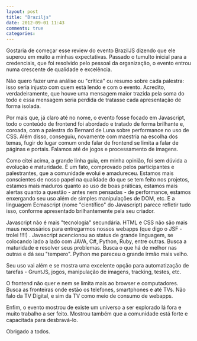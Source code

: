 ```yaml
---
layout: post
title: "Braziljs"
date: 2012-09-01 11:43
comments: true
categories:
---
```

Gostaria de começar esse review do evento BrazilJS dizendo que ele superou em muito a minhas expectativas. Passado o tumulto inicial para a credenciais, que foi resolvido pelo pessoal da organização,  o evento entrou numa crescente de qualidade e excelência.

Não quero fazer uma análise ou "crítica" ou resumo sobre cada palestra: isso seria injusto com quem está lendo e com o evento. Acredito, verdadeiramente, que houve uma mensagem maior trazida pela soma do todo e essa mensagem seria perdida de tratasse cada apresentação de forma isolada.

Por mais que, já claro até no nome, o evento fosse focado em Javascript, todo o conteúdo de frontend foi abordado e tratado de forma brilhante e, coroada, com a palestra do Bernard de Luna sobre performance no uso de CSS. Além disso, conseguiu, novamente com maestria na escolha dos temas, fugir do lugar comum onde falar de frontend se limita a falar de páginas e portais. Falamos até de jogos e processamento de imagens.

Como citei acima, a grande linha guia, em minha opinião, foi sem dúvida a evolução e maturidade. É um fato, comprovado pelos participantes e palestrantes, que a comunidade evolui e amadureceu. Estamos mais conscientes de nosso papel na qualidade do que se tem feito nos projetos, estamos mais maduros quanto ao uso de boas práticas, estamos mais alertas quanto a questão - antes nem pensadas - de performance, estamos enxergando seu uso além de simples manipulações de DOM, etc. E a linguagem Ecmascript (nome "científico" do Javascript) parece refletir tudo isso, conforme apresentado brilhantemente pela seu criador.

Javascript não é mais "tecnologia" secundária. HTML e CSS não são mais maus necessários para entregarmos nossos webapps (que digo o JSF - trolei !!!!) .
Javascript acencionou ao status de grande linguagem, se colocando lado a lado com JAVA, C#, Python, Ruby, entre outras. Busca a maturidade e resolver seus problemas. Busca o que há de melhor nas outras e dá seu "tempero". Python me pareceu o grande irmão mais velho.

Seu uso vai além e se mostra uma excelente opção para automatização de tarefas - GruntJS,  jogos, manipulação de imagens, tracking, testes, etc.

O frontend não quer e nem se limita mais ao browser e computadores. Busca as fronteiras onde estão os telefones, smartphones e até TVs. Não falo da TV Digital, e sim da TV como meio de consumo de webapps.

Enfim, o evento mostrou de existe um universo a ser explorado lá fora e muito trabalho a ser feito. Mostrou também que a comunidade está forte e capacitada para  desbravá-lo.

Obrigado a todos.
